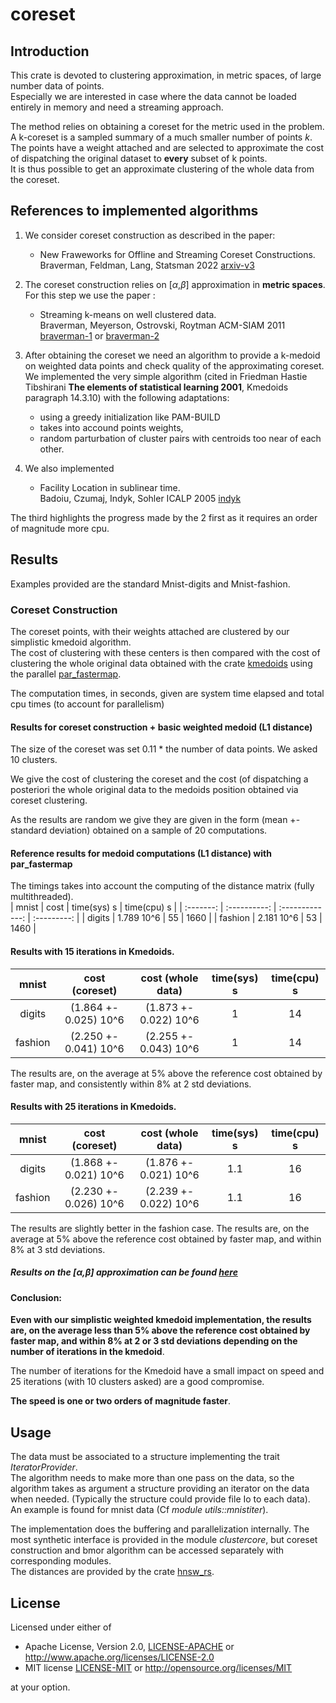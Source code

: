 # coreset

## Introduction 
This crate is devoted to clustering approximation, in metric spaces, of large number data of points.  
Especially we are interested in case where the data cannot be loaded entirely in memory and need a streaming approach.

The method relies on obtaining a coreset for the metric used in the problem.  
A k-coreset is a sampled summary of a much smaller number of points *k*. The points have a weight attached and are selected to approximate the cost of dispatching the original dataset to **every** subset of k points.  
It is thus possible to get an approximate clustering of the whole data from the coreset.

## References to implemented algorithms

1. We consider coreset construction as described in the paper:  
    -  New Fraweworks for Offline and Streaming Coreset Constructions.   
           Braverman, Feldman, Lang, Statsman 2022
           [arxiv-v3](https://arxiv.org/abs/1612.00889)



2. The coreset construction relies on  [$\alpha$,$\beta$] approximation in **metric spaces**.  For this step we use the paper :
    - Streaming k-means on well clustered data.  
                Braverman, Meyerson, Ostrovski, Roytman ACM-SIAM 2011 
                [braverman-1](https://web.cs.ucla.edu/~rafail/PUBLIC/116.pdf) or [braverman-2](https://dl.acm.org/doi/10.5555/2133036.2133039)

3. After obtaining the coreset we need an algorithm to provide a k-medoid on weighted data points and check quality of the approximating coreset. We implemented the very simple algorithm (cited in Friedman Hastie Tibshirani **The elements of statistical learning 2001**, Kmedoids paragraph 14.3.10) with the following adaptations:

    - using a greedy initialization like PAM-BUILD
    - takes into accound points weights,
    - random parturbation of cluster pairs with centroids too near of each other.

4. We also implemented 
   -  Facility Location in sublinear time.   
       Badoiu, Czumaj, Indyk, Sohler ICALP 2005
       [indyk](https://people.csail.mit.edu/indyk/fl.pdf)

The third  highlights the progress made by the 2 first as it requires an order of magnitude more cpu.


## Results

Examples provided are the standard Mnist-digits and Mnist-fashion.

###  Coreset Construction

The coreset points, with their weights attached are clustered by our simplistic kmedoid algorithm.  
The cost of clustering with these centers is then compared with the cost of clustering the whole original data obtained
with the crate [kmedoids](https://crates.io/crates/kmedoids) using the parallel [par_fastermap](https://docs.rs/kmedoids/0.5.0/kmedoids/fn.par_fasterpam.html).

The computation times, in seconds, given are system time elapsed and total cpu times (to account for parallelism) 


#### Results for coreset construction + basic weighted medoid  (L1 distance) 

The size of the coreset was set 0.11 * the number of data points. We asked 10 clusters.

We give the  cost of clustering the coreset and the cost (of dispatching a posteriori the whole original data to the medoids position obtained via coreset clustering.  

As the results are random we give  they are given in the form (mean +-standard deviation) obtained on a sample of 20 computations.  



#### Reference results for medoid computations (L1 distance) with par_fastermap

The timings takes into account the computing of the distance matrix (fully multithreaded).  
|  mnist       | cost            | time(sys) s        | time(cpu) s |
|  :-------:   |  :----------:   |    :-------------: | :---------: | 
|   digits     |    1.789 10^6   |      55            |    1660     |
|   fashion    |    2.181 10^6   |      53            |    1460     |



#### Results with 15 iterations in Kmedoids.


|  mnist       | cost (coreset)         | cost (whole data)     | time(sys) s   | time(cpu) s |
|  :-------:   |  :--------------:      | :-------------:       |  :---------:  | :---------: | 
|   digits     | (1.864 +- 0.025) 10^6  | (1.873 +- 0.022) 10^6 |      1        |    14       |
|   fashion    | (2.250 +- 0.041) 10^6  | (2.255 +- 0.043) 10^6 |      1        |    14       |

The results are, on the average at 5% above the reference cost obtained by faster map, and consistently within 8% at 2 std deviations.


#### Results with 25 iterations in Kmedoids.


|  mnist       | cost (coreset)         | cost (whole data)     | time(sys) s   | time(cpu) s |
|  :-------:   |  :--------------:      | :-------------:       |  :---------:  | :---------: | 
|   digits     | (1.868 +- 0.021) 10^6  | (1.876 +- 0.021) 10^6 |      1.1      |    16       |
|   fashion    | (2.230 +- 0.026) 10^6  | (2.239 +- 0.022) 10^6 |      1.1      |    16       |

The results are slightly better in the fashion case. The results are, on the average at 5% above the reference cost obtained by faster map, and  within 8% at 3 std deviations.

##### Results on the [$\alpha$,$\beta$] approximation can be found [here](./bmor.md)


#### Conclusion:

**Even with our simplistic weighted kmedoid implementation, the results are, on the average less than 5% above the reference cost obtained by faster map, and  within 8% at 2 or 3 std deviations depending on the number of iterations in the kmedoid**. 

The number of iterations for the Kmedoid have a small impact on speed and 25 iterations (with 10 clusters asked) are a good compromise.  

**The speed is one or two orders of magnitude faster**.






## Usage 

The data must be associated to a structure implementing the trait *IteratorProvider*.  
The algorithm needs to make more than one pass on the data, so the algorithm takes as argument a structure  providing
an iterator on the data when needed. (Typically the structure could provide file Io to each data).  
An example is found for mnist data (Cf *module utils::mnistiter*).  

The implementation does the buffering and parallelization internally.
The most synthetic interface is provided in the module *clustercore*, but coreset construction and bmor algorithm can be accessed separately with
corresponding modules.  
The distances are provided by the crate [hnsw_rs](https://crates.io/crates/hnsw_rs).

## License

Licensed under either of

* Apache License, Version 2.0, [LICENSE-APACHE](LICENSE-APACHE) or <http://www.apache.org/licenses/LICENSE-2.0>
* MIT license [LICENSE-MIT](LICENSE-MIT) or <http://opensource.org/licenses/MIT>

at your option.